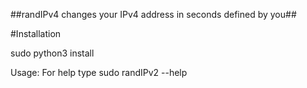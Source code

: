 ##randIPv4 changes your IPv4 address in seconds defined by you##

#Installation

sudo python3 install


Usage: For help type sudo randIPv2 --help
